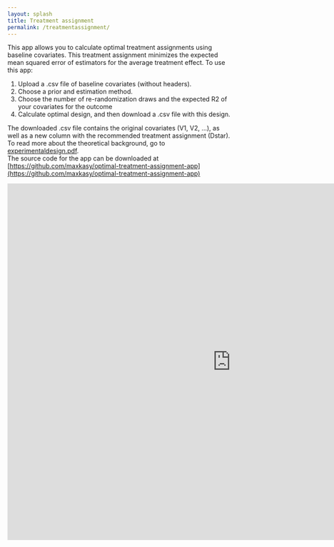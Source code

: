 ```yaml
---
layout: splash
title: Treatment assignment
permalink: /treatmentassignment/
---
```



This app allows you to calculate optimal treatment assignments using baseline covariates.
This treatment assignment minimizes the expected mean squared error of estimators for the average treatment effect.
To use this app:

1. Upload a .csv file of baseline covariates (without headers).
2. Choose a prior and estimation method.
3. Choose the number of re-randomization draws and the expected R2 of your covariates for the outcome
4. Calculate optimal design, and then download a .csv file with this design.

The downloaded .csv file contains the original covariates (V1, V2, ...), as well as a new column with the recommended treatment assignment (Dstar).  
To read more about the theoretical background, go to [experimentaldesign.pdf](/files/papers/experimentaldesign.pdf).  
The source code for the app can be downloaded at [https://github.com/maxkasy/optimal-treatment-assignment-app](https://github.com/maxkasy/optimal-treatment-assignment-app) 

<iframe src="https://maxkasy.shinyapps.io/webappdontrandomize/" style="border:none;width:1000px;height:800px;"></iframe>




